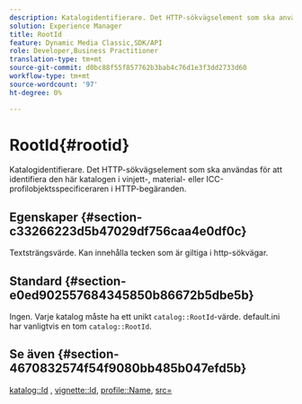 ```yaml
---
description: Katalogidentifierare. Det HTTP-sökvägselement som ska användas för att identifiera den här katalogen i vinjett-, material- eller ICC-profilobjektsspecificeraren i HTTP-begäranden.
solution: Experience Manager
title: RootId
feature: Dynamic Media Classic,SDK/API
role: Developer,Business Practitioner
translation-type: tm+mt
source-git-commit: d0bc88f55f857762b3bab4c76d1e3f3dd2733d60
workflow-type: tm+mt
source-wordcount: '97'
ht-degree: 0%

---
```



# RootId{#rootid}

Katalogidentifierare. Det HTTP-sökvägselement som ska användas för att identifiera den här katalogen i vinjett-, material- eller ICC-profilobjektsspecificeraren i HTTP-begäranden.

## Egenskaper {#section-c33266223d5b47029df756caa4e0df0c}

Textsträngsvärde. Kan innehålla tecken som är giltiga i http-sökvägar.

## Standard {#section-e0ed902557684345850b86672b5dbe5b}

Ingen. Varje katalog måste ha ett unikt `catalog::RootId`-värde. default.ini har vanligtvis en tom `catalog::RootId`.

## Se även {#section-4670832574f54f9080bb485b047efd5b}

[katalog::Id](../../../../../ir-api/material-cat/image-rendering-api-ref/c-ir-material-catalog/c-ir-material-data-reference/r-ir-id.md#reference-cba2a53a952e403fb57a4e8569f9cf85) ,  [vignette::Id](../../../../../ir-api/material-cat/image-rendering-api-ref/c-ir-material-catalog/c-ir-vignette-map-reference/r-ir-id-vignette.md#reference-2a7ba758924b4757b3234942304db7fd),  [profile::Name](../../../../../ir-api/material-cat/image-rendering-api-ref/c-ir-material-catalog/c-ir-macro-definition-reference/r-ir-name.md#reference-63b663d2052545ffab030a23e7060b1e),  [src=](../../../../../ir-api/http-protocol/image-rendering-api-ref/c-ir-http-protocol-ref/c-ir-http-protocol-command-reference/r-ir-src.md#reference-62c98abad22149d68d405ed6aaff8272)
